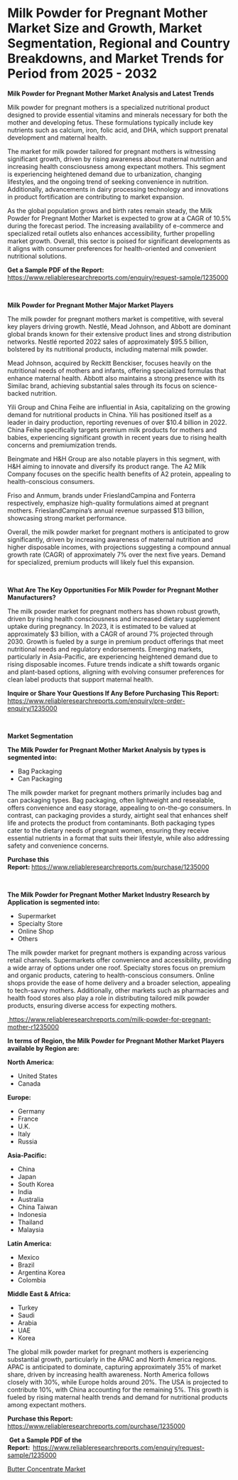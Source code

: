 <p><h1>Milk Powder for Pregnant Mother Market Size and Growth, Market Segmentation, Regional and Country Breakdowns, and Market Trends for Period from 2025 -  2032</h1></p><p><strong>Milk Powder for Pregnant Mother Market Analysis and Latest Trends</strong></p>
<p><p>Milk powder for pregnant mothers is a specialized nutritional product designed to provide essential vitamins and minerals necessary for both the mother and developing fetus. These formulations typically include key nutrients such as calcium, iron, folic acid, and DHA, which support prenatal development and maternal health. </p><p>The market for milk powder tailored for pregnant mothers is witnessing significant growth, driven by rising awareness about maternal nutrition and increasing health consciousness among expectant mothers. This segment is experiencing heightened demand due to urbanization, changing lifestyles, and the ongoing trend of seeking convenience in nutrition. Additionally, advancements in dairy processing technology and innovations in product fortification are contributing to market expansion.</p><p>As the global population grows and birth rates remain steady, the Milk Powder for Pregnant Mother Market is expected to grow at a CAGR of 10.5% during the forecast period. The increasing availability of e-commerce and specialized retail outlets also enhances accessibility, further propelling market growth. Overall, this sector is poised for significant developments as it aligns with consumer preferences for health-oriented and convenient nutritional solutions.</p></p>
<p><strong>Get a Sample PDF of the Report:&nbsp;</strong> <a href="https://www.reliableresearchreports.com/enquiry/request-sample/1235000?utm_campaign=3210&utm_medium=2&utm_source=Github&utm_content=ia&utm_term=07042025&utm_id=milk-powder-for-pregnant-mother">https://www.reliableresearchreports.com/enquiry/request-sample/1235000</a></p>
<p>&nbsp;</p>
<p><strong>Milk Powder for Pregnant Mother Major Market Players</strong></p>
<p><p>The milk powder for pregnant mothers market is competitive, with several key players driving growth. Nestlé, Mead Johnson, and Abbott are dominant global brands known for their extensive product lines and strong distribution networks. Nestlé reported 2022 sales of approximately $95.5 billion, bolstered by its nutritional products, including maternal milk powder.</p><p>Mead Johnson, acquired by Reckitt Benckiser, focuses heavily on the nutritional needs of mothers and infants, offering specialized formulas that enhance maternal health. Abbott also maintains a strong presence with its Similac brand, achieving substantial sales through its focus on science-backed nutrition.</p><p>Yili Group and China Feihe are influential in Asia, capitalizing on the growing demand for nutritional products in China. Yili has positioned itself as a leader in dairy production, reporting revenues of over $10.4 billion in 2022. China Feihe specifically targets premium milk products for mothers and babies, experiencing significant growth in recent years due to rising health concerns and premiumization trends.</p><p>Beingmate and H&H Group are also notable players in this segment, with H&H aiming to innovate and diversify its product range. The A2 Milk Company focuses on the specific health benefits of A2 protein, appealing to health-conscious consumers. </p><p>Friso and Anmum, brands under FrieslandCampina and Fonterra respectively, emphasize high-quality formulations aimed at pregnant mothers. FrieslandCampina’s annual revenue surpassed $13 billion, showcasing strong market performance.</p><p>Overall, the milk powder market for pregnant mothers is anticipated to grow significantly, driven by increasing awareness of maternal nutrition and higher disposable incomes, with projections suggesting a compound annual growth rate (CAGR) of approximately 7% over the next five years. Demand for specialized, premium products will likely fuel this expansion.</p></p>
<p>&nbsp;</p>
<p><strong>What Are The Key Opportunities For Milk Powder for Pregnant Mother Manufacturers?</strong></p>
<p><p>The milk powder market for pregnant mothers has shown robust growth, driven by rising health consciousness and increased dietary supplement uptake during pregnancy. In 2023, it is estimated to be valued at approximately $3 billion, with a CAGR of around 7% projected through 2030. Growth is fueled by a surge in premium product offerings that meet nutritional needs and regulatory endorsements. Emerging markets, particularly in Asia-Pacific, are experiencing heightened demand due to rising disposable incomes. Future trends indicate a shift towards organic and plant-based options, aligning with evolving consumer preferences for clean label products that support maternal health.</p></p>
<p><strong>Inquire or Share Your Questions If Any Before Purchasing This Report:</strong> <a href="https://www.reliableresearchreports.com/enquiry/pre-order-enquiry/1235000?utm_campaign=3210&utm_medium=2&utm_source=Github&utm_content=ia&utm_term=07042025&utm_id=milk-powder-for-pregnant-mother">https://www.reliableresearchreports.com/enquiry/pre-order-enquiry/1235000</a></p>
<p>&nbsp;</p>
<p><strong>Market Segmentation</strong></p>
<p><strong>The Milk Powder for Pregnant Mother Market Analysis by types is segmented into:</strong></p>
<p><ul><li>Bag Packaging</li><li>Can Packaging</li></ul></p>
<p><p>The milk powder market for pregnant mothers primarily includes bag and can packaging types. Bag packaging, often lightweight and resealable, offers convenience and easy storage, appealing to on-the-go consumers. In contrast, can packaging provides a sturdy, airtight seal that enhances shelf life and protects the product from contaminants. Both packaging types cater to the dietary needs of pregnant women, ensuring they receive essential nutrients in a format that suits their lifestyle, while also addressing safety and convenience concerns.</p></p>
<p><strong>Purchase this Report:&nbsp;</strong><a href="https://www.reliableresearchreports.com/purchase/1235000?utm_campaign=3210&utm_medium=2&utm_source=Github&utm_content=ia&utm_term=07042025&utm_id=milk-powder-for-pregnant-mother">https://www.reliableresearchreports.com/purchase/1235000</a></p>
<p>&nbsp;</p>
<p><strong>The Milk Powder for Pregnant Mother Market Industry Research by Application is segmented into:</strong></p>
<p><ul><li>Supermarket</li><li>Specialty Store</li><li>Online Shop</li><li>Others</li></ul></p>
<p><p>The milk powder market for pregnant mothers is expanding across various retail channels. Supermarkets offer convenience and accessibility, providing a wide array of options under one roof. Specialty stores focus on premium and organic products, catering to health-conscious consumers. Online shops provide the ease of home delivery and a broader selection, appealing to tech-savvy mothers. Additionally, other markets such as pharmacies and health food stores also play a role in distributing tailored milk powder products, ensuring diverse access for expecting mothers.</p></p>
<p><a href="https://www.reliableresearchreports.com/milk-powder-for-pregnant-mother-r1235000?utm_campaign=3210&utm_medium=2&utm_source=Github&utm_content=ia&utm_term=07042025&utm_id=milk-powder-for-pregnant-mother">&nbsp;https://www.reliableresearchreports.com/milk-powder-for-pregnant-mother-r1235000</a></p>
<p><strong>In terms of Region, the Milk Powder for Pregnant Mother Market Players available by Region are:</strong></p>
<p>
    <p> <strong> North America: </strong>
        <ul>
            <li>United States</li>
            <li>Canada</li>
        </ul>
        </p> 
    <p> <strong> Europe: </strong>
        <ul>
            <li>Germany</li>
            <li>France</li>
            <li>U.K.</li>
            <li>Italy</li>
            <li>Russia</li>
        </ul>
        </p> 
    <p> <strong> Asia-Pacific: </strong>
        <ul>
            <li>China</li>
            <li>Japan</li>
            <li>South Korea</li>
            <li>India</li>
            <li>Australia</li>
            <li>China Taiwan</li>
            <li>Indonesia</li>
            <li>Thailand</li>
            <li>Malaysia</li>
        </ul>
        </p> 
    <p> <strong> Latin America: </strong>
        <ul>
            <li>Mexico</li>
            <li>Brazil</li>
            <li>Argentina Korea</li>
            <li>Colombia</li>
        </ul>
        </p> 
    <p> <strong> Middle East & Africa: </strong>
        <ul>
            <li>Turkey</li>
            <li>Saudi</li>
            <li>Arabia</li>
            <li>UAE</li>
            <li>Korea</li>
        </ul>
    </p>
    </p>
<p><p>The global milk powder market for pregnant mothers is experiencing substantial growth, particularly in the APAC and North America regions. APAC is anticipated to dominate, capturing approximately 35% of market share, driven by increasing health awareness. North America follows closely with 30%, while Europe holds around 20%. The USA is projected to contribute 10%, with China accounting for the remaining 5%. This growth is fueled by rising maternal health trends and demand for nutritional products among expectant mothers.</p></p>
<p><strong>Purchase this Report: </strong><a href="https://www.reliableresearchreports.com/purchase/1235000?utm_campaign=3210&utm_medium=2&utm_source=Github&utm_content=ia&utm_term=07042025&utm_id=milk-powder-for-pregnant-mother">https://www.reliableresearchreports.com/purchase/1235000</a></p>
<p>&nbsp;<strong>Get a Sample PDF of the Report:&nbsp;&nbsp;</strong><a href="https://www.reliableresearchreports.com/enquiry/request-sample/1235000?utm_campaign=3210&utm_medium=2&utm_source=Github&utm_content=ia&utm_term=07042025&utm_id=milk-powder-for-pregnant-mother">https://www.reliableresearchreports.com/enquiry/request-sample/1235000</a></p>
<p><strong></strong></p>
<p><p><a href="https://github.com/felishtimoti/Market-Research-Report-List-1/blob/main/butter-concentrate-market.md?utm_campaign=3210&utm_medium=2&utm_source=Github&utm_content=ia&utm_term=07042025&utm_id=milk-powder-for-pregnant-mother">Butter Concentrate Market</a></p></p>